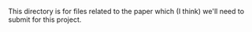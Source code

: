 This directory is for files related to the paper which (I think) we'll need to submit for this project.
